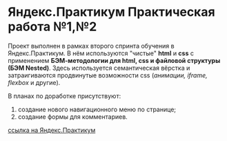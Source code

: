 # Яндекс.Практикум Практическая работа №1,№2

Проект выполнен в рамках второго спринта обучения в Яндекс.Практикум. В нём используются "чистые" **html** и **css** с применением **БЭМ-методологии для html, css и файловой структуры (БЭМ Nested)**.
Здесь используется семантическая вёрстка и затраигиваются продвинутые возможности css (*анимации, iframe, flexbox* и другие).

В планах по доработке присутствуют:
1. создание нового навигационного меню по странице;
2. создание формы для комментариев.

[ссылка на Яндекс.Практикум](https://practicum.yandex.ru/) 